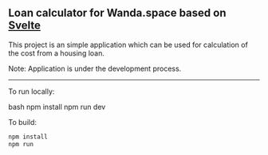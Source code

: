 ## Loan calculator for Wanda.space based on [Svelte](https://svelte.dev)

This project is an simple application which can be used for calculation of the cost from a housing loan.

Note: Application is under the development process.

---

To run locally:

bash
npm install
npm run dev

To build:

```bash
npm install
npm run